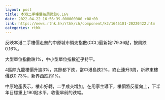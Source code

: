 ```yaml
---
layout: post
title: 本港二手樓價按周微跌0.16%
date: 2022-04-22 16:56:39.000000000 +08:00
link: https://news.rthk.hk/rthk/ch/component/k2/1645181-20220422.htm
categories: rthk
---
```


反映本港二手樓價走勢的中原城市領先指數(CCL)最新報179.36點，按周跌0.16%。

大型單位指數跌1%，中小型單位指數近乎持平。

4區除九龍樓價升逾3%，其餘都下跌，當中港島跌2%，終止連升3周，新界東樓價跌0.73%，新界西跌約1%。

中原地產表示，樓市好轉，二手成交增加，在用家主導下，樓價將反覆向上，下半年目標重上190點水平，收復早前的跌幅。
